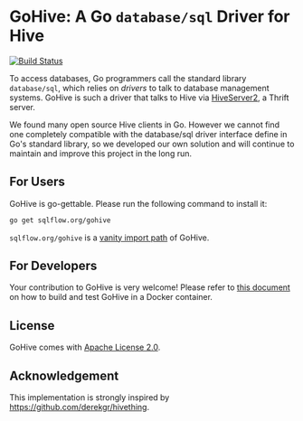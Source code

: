 # GoHive: A Go `database/sql` Driver for Hive

[![Build Status](https://travis-ci.org/sqlflow.org/gohive.svg?branch=develop)](https://travis-ci.org/travis-ci/travis-web)

To access databases, Go programmers call the standard library `database/sql`, which relies on *drivers* to talk to database management systems.  GoHive is such a driver that talks to Hive via [HiveServer2](https://cwiki.apache.org/confluence/display/Hive/Setting+Up+HiveServer2#SettingUpHiveServer2-HiveServer2), a Thrift server.

We found many open source Hive clients in Go. However we cannot find one completely compatible with the database/sql driver interface define in Go's standard library, so we developed our own solution and will continue to maintain and improve this project in the long run.


## For Users

GoHive is go-gettable.  Please run the following command to install it:

```bash
go get sqlflow.org/gohive
```

`sqlflow.org/gohive` is a [vanity import path](https://blog.bramp.net/post/2017/10/02/vanity-go-import-paths/) of GoHive.


## For Developers

Your contribution to GoHive is very welcome!  Please refer to [this document](docker/README.md) on how to build and test GoHive in a Docker container.


## License

GoHive comes with [Apache License 2.0](https://www.apache.org/licenses/LICENSE-2.0).

## Acknowledgement

This implementation is strongly inspired by https://github.com/derekgr/hivething.
